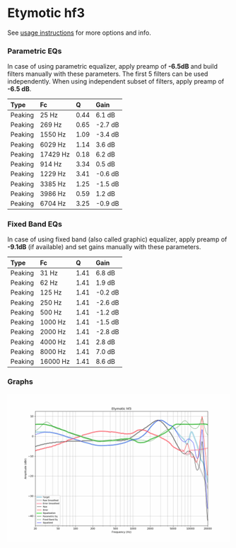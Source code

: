 # Etymotic hf3
See [usage instructions](https://github.com/jaakkopasanen/AutoEq#usage) for more options and info.

### Parametric EQs
In case of using parametric equalizer, apply preamp of **-6.5dB** and build filters manually
with these parameters. The first 5 filters can be used independently.
When using independent subset of filters, apply preamp of **-6.5 dB**.

| Type    | Fc       |    Q | Gain    |
|:--------|:---------|:-----|:--------|
| Peaking | 25 Hz    | 0.44 | 6.1 dB  |
| Peaking | 269 Hz   | 0.65 | -2.7 dB |
| Peaking | 1550 Hz  | 1.09 | -3.4 dB |
| Peaking | 6029 Hz  | 1.14 | 3.6 dB  |
| Peaking | 17429 Hz | 0.18 | 6.2 dB  |
| Peaking | 914 Hz   | 3.34 | 0.5 dB  |
| Peaking | 1229 Hz  | 3.41 | -0.6 dB |
| Peaking | 3385 Hz  | 1.25 | -1.5 dB |
| Peaking | 3986 Hz  | 0.59 | 1.2 dB  |
| Peaking | 6704 Hz  | 3.25 | -0.9 dB |

### Fixed Band EQs
In case of using fixed band (also called graphic) equalizer, apply preamp of **-9.1dB**
(if available) and set gains manually with these parameters.

| Type    | Fc       |    Q | Gain    |
|:--------|:---------|:-----|:--------|
| Peaking | 31 Hz    | 1.41 | 6.8 dB  |
| Peaking | 62 Hz    | 1.41 | 1.9 dB  |
| Peaking | 125 Hz   | 1.41 | -0.2 dB |
| Peaking | 250 Hz   | 1.41 | -2.6 dB |
| Peaking | 500 Hz   | 1.41 | -1.2 dB |
| Peaking | 1000 Hz  | 1.41 | -1.5 dB |
| Peaking | 2000 Hz  | 1.41 | -2.8 dB |
| Peaking | 4000 Hz  | 1.41 | 2.8 dB  |
| Peaking | 8000 Hz  | 1.41 | 7.0 dB  |
| Peaking | 16000 Hz | 1.41 | 8.6 dB  |

### Graphs
![](./Etymotic%20hf3.png)